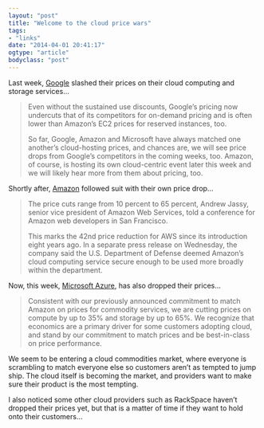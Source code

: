 ```yaml
---
layout: "post"
title: "Welcome to the cloud price wars"
tags: 
- "links"
date: "2014-04-01 20:41:17"
ogtype: "article"
bodyclass: "post"
---
```


Last week, [Google](http://techcrunch.com/2014/03/25/google-drops-prices-for-compute-and-app-engine-by-over-30-cloud-storage-by-68-introduces-sustained-use-discounts/) slashed their prices on their cloud computing and storage services…

> Even without the sustained use discounts, Google’s pricing now undercuts that of its competitors for on-demand pricing and is often lower than Amazon’s EC2 prices for reserved instances, too.
> 
> So far, Google, Amazon and Microsoft have always matched one another’s cloud-hosting prices, and chances are, we will see price drops from Google’s competitors in the coming weeks, too. Amazon, of course, is hosting its own cloud-centric event later this week and we will likely hear more from them about pricing, too.

Shortly after, [Amazon](http://www.reuters.com/article/2014/03/26/us-amazoncom-cloud-idUSBREA2P1RW20140326?feedType=RSS&feedName=technologyNews) followed suit with their own price drop…

> The price cuts range from 10 percent to 65 percent, Andrew Jassy, senior vice president of Amazon Web Services, told a conference for Amazon web developers in San Francisco.
> 
> This marks the 42nd price reduction for AWS since its introduction eight years ago. In a separate press release on Wednesday, the company said the U.S. Department of Defense deemed Amazon’s cloud computing service secure enough to be used more broadly within the department.

Now, this week, [Microsoft Azure](http://blogs.msdn.com/b/windowsazure/archive/2014/03/31/microsoft-azure-innovation-quality-and-price.aspx), has also dropped their prices…

> Consistent with our previously announced commitment to match Amazon on prices for commodity services, we are cutting prices on compute by up to 35% and storage by up to 65%. We recognize that economics are a primary driver for some customers adopting cloud, and stand by our commitment to match prices and be best-in-class on price performance.

We seem to be entering a cloud commodities market, where everyone is scrambling to match everyone else so customers aren’t as tempted to jump ship. The cloud itself is becoming the market, and providers want to make sure their product is the most tempting.

I also noticed some other cloud providers such as RackSpace haven’t dropped their prices yet, but that is a matter of time if they want to hold onto their customers…